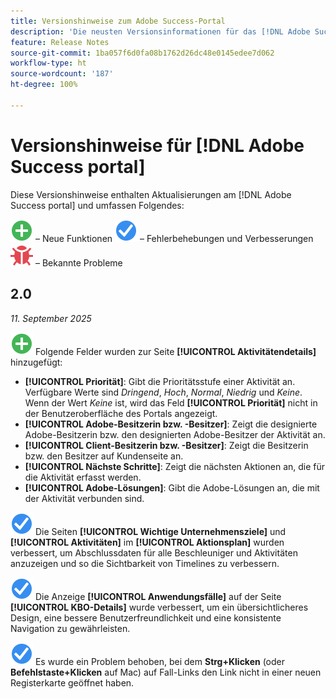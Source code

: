 ```yaml
---
title: Versionshinweise zum Adobe Success-Portal
description: 'Die neusten Versionsinformationen für das [!DNL Adobe Success portal]. '
feature: Release Notes
source-git-commit: 1ba057f6d0fa08b1762d26dc48e0145edee7d062
workflow-type: ht
source-wordcount: '187'
ht-degree: 100%

---
```



# Versionshinweise für [!DNL Adobe Success portal]

Diese Versionshinweise enthalten Aktualisierungen am [!DNL Adobe Success portal] und umfassen Folgendes:

![Neu](../adobe-success-portal/assets/new.svg) – Neue Funktionen
![Fehlerbehebung](../adobe-success-portal/assets/fix.svg) – Fehlerbehebungen und Verbesserungen
![Fehler](../adobe-success-portal/assets/bug.svg) – Bekannte Probleme

## 2.0

_11. September 2025_

![Neu](../adobe-success-portal/assets/new.svg) Folgende Felder wurden zur Seite **[!UICONTROL Aktivitätendetails]** hinzugefügt:

* **[!UICONTROL Priorität]**: Gibt die Prioritätsstufe einer Aktivität an. Verfügbare Werte sind *Dringend*, *Hoch*, *Normal*, *Niedrig* und *Keine*. Wenn der Wert *Keine* ist, wird das Feld **[!UICONTROL Priorität]** nicht in der Benutzeroberfläche des Portals angezeigt.
* **[!UICONTROL Adobe-Besitzerin bzw. -Besitzer]**: Zeigt die designierte Adobe-Besitzerin bzw. den designierten Adobe-Besitzer der Aktivität an.
* **[!UICONTROL Client-Besitzerin bzw. -Besitzer]**: Zeigt die Besitzerin bzw. den Besitzer auf Kundenseite an.
* **[!UICONTROL Nächste Schritte]**: Zeigt die nächsten Aktionen an, die für die Aktivität erfasst werden.
* **[!UICONTROL Adobe-Lösungen]**: Gibt die Adobe-Lösungen an, die mit der Aktivität verbunden sind.

![Fehlerbehebung](../adobe-success-portal/assets/fix.svg) Die Seiten **[!UICONTROL Wichtige Unternehmensziele]** und **[!UICONTROL Aktivitäten]** im **[!UICONTROL Aktionsplan]** wurden verbessert, um Abschlussdaten für alle Beschleuniger und Aktivitäten anzuzeigen und so die Sichtbarkeit von Timelines zu verbessern.

![Fehlerbehebung](../adobe-success-portal/assets/fix.svg) Die Anzeige **[!UICONTROL Anwendungsfälle]** auf der Seite **[!UICONTROL KBO-Details]** wurde verbessert, um ein übersichtlicheres Design, eine bessere Benutzerfreundlichkeit und eine konsistente Navigation zu gewährleisten.

![Fehlerbehebung](../adobe-success-portal/assets/fix.svg) Es wurde ein Problem behoben, bei dem **Strg+Klicken** (oder **Befehlstaste+Klicken** auf Mac) auf Fall-Links den Link nicht in einer neuen Registerkarte geöffnet haben.

